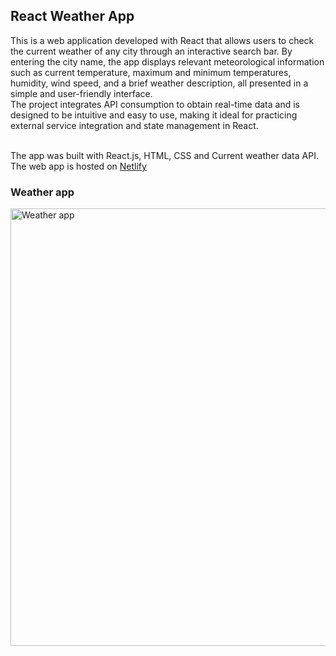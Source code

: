 ## React Weather App

<p>
  This is a web application developed with React that allows users to check the current weather of any city through an interactive search bar. By entering the city name, the app displays relevant meteorological information such as current temperature, maximum and minimum temperatures, humidity, wind speed, and a brief weather description, all presented in a simple and user-friendly interface. </br>
  The project integrates API consumption to obtain real-time data and is designed to be intuitive and easy to use, making it ideal for practicing external service integration and state management in React.  </br></br>

  The app was built with React.js, HTML, CSS and Current weather data API. </br>
  The web app is hosted on <a href="https://dulce-react-weather.netlify.app/">Netlify</a>

  
</p>

### Weather app

<img src="https://github.com/DulcePy/portfolio-dulce/blob/main/images/projects/react-weather-app.png" alt="Weather app" width="700" >
